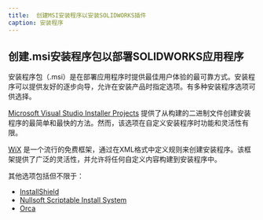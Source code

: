 ```yaml
---
title:  创建MSI安装程序以安装SOLIDWORKS插件
caption: 安装程序
---
```

 创建.msi安装程序包以部署SOLIDWORKS应用程序
---
安装程序包（.msi）是在部署应用程序时提供最佳用户体验的最可靠方式。安装程序可以提供友好的逐步向导，允许在安装产品时指定选项。有多种安装程序选项可供选择。

[Microsoft Visual Studio Installer Projects](vsi) 提供了从构建的二进制文件创建安装程序的最简单和最快的方法。然而，该选项在自定义安装程序时功能和灵活性有限。

[WiX](wix) 是一个流行的免费框架，通过在XML格式中定义规则来创建安装程序。该框架提供了广泛的灵活性，并允许将任何自定义内容构建到安装程序中。

其他选项包括但不限于：

* [InstallShield](https://en.wikipedia.org/wiki/InstallShield)
* [Nullsoft Scriptable Install System](https://en.wikipedia.org/wiki/Nullsoft_Scriptable_Install_System)
* [Orca](https://docs.microsoft.com/en-us/windows/desktop/msi/orca-exe)